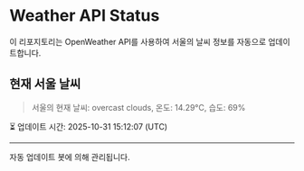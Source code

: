 
# Weather API Status

이 리포지토리는 OpenWeather API를 사용하여 서울의 날씨 정보를 자동으로 업데이트합니다.

## 현재 서울 날씨
> 서울의 현재 날씨: overcast clouds, 온도: 14.29°C, 습도: 69%

⏳ 업데이트 시간: 2025-10-31 15:12:07 (UTC)

---
자동 업데이트 봇에 의해 관리됩니다.

